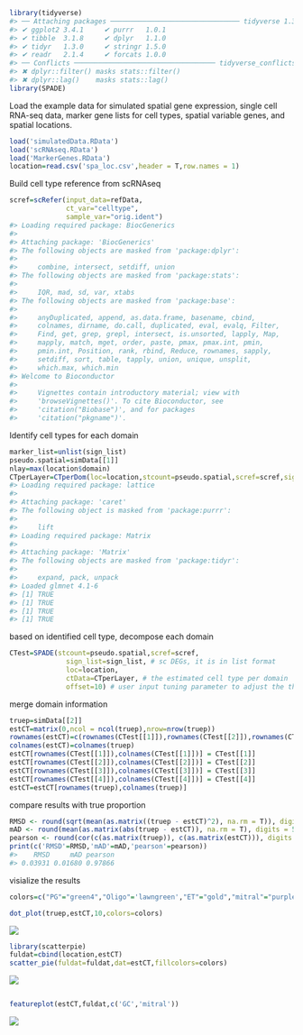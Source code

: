 ``` r
library(tidyverse)
#> ── Attaching packages ──────────────────────────────── tidyverse 1.3.2 ──
#> ✔ ggplot2 3.4.1     ✔ purrr   1.0.1
#> ✔ tibble  3.1.8     ✔ dplyr   1.1.0
#> ✔ tidyr   1.3.0     ✔ stringr 1.5.0
#> ✔ readr   2.1.4     ✔ forcats 1.0.0
#> ── Conflicts ─────────────────────────────────── tidyverse_conflicts() ──
#> ✖ dplyr::filter() masks stats::filter()
#> ✖ dplyr::lag()    masks stats::lag()
library(SPADE)
```

Load the example data for simulated spatial gene expression, single cell
RNA-seq data, marker gene lists for cell types, spatial variable genes,
and spatial locations.

``` r
load('simulatedData.RData')
load('scRNAseq.RData')
load('MarkerGenes.RData')
location=read.csv('spa_loc.csv',header = T,row.names = 1)
```

Build cell type reference from scRNAseq

``` r
scref=scRefer(input_data=refData, 
              ct_var="celltype", 
              sample_var="orig.ident")
#> Loading required package: BiocGenerics
#> 
#> Attaching package: 'BiocGenerics'
#> The following objects are masked from 'package:dplyr':
#> 
#>     combine, intersect, setdiff, union
#> The following objects are masked from 'package:stats':
#> 
#>     IQR, mad, sd, var, xtabs
#> The following objects are masked from 'package:base':
#> 
#>     anyDuplicated, append, as.data.frame, basename, cbind,
#>     colnames, dirname, do.call, duplicated, eval, evalq, Filter,
#>     Find, get, grep, grepl, intersect, is.unsorted, lapply, Map,
#>     mapply, match, mget, order, paste, pmax, pmax.int, pmin,
#>     pmin.int, Position, rank, rbind, Reduce, rownames, sapply,
#>     setdiff, sort, table, tapply, union, unique, unsplit,
#>     which.max, which.min
#> Welcome to Bioconductor
#> 
#>     Vignettes contain introductory material; view with
#>     'browseVignettes()'. To cite Bioconductor, see
#>     'citation("Biobase")', and for packages
#>     'citation("pkgname")'.
```

Identify cell types for each domain

``` r
marker_list=unlist(sign_list)
pseudo.spatial=simData[[1]]
nlay=max(location$domain)
CTperLayer=CTperDom(loc=location,stcount=pseudo.spatial,scref=scref,sign_list=marker_list,lasso=T)
#> Loading required package: lattice
#> 
#> Attaching package: 'caret'
#> The following object is masked from 'package:purrr':
#> 
#>     lift
#> Loading required package: Matrix
#> 
#> Attaching package: 'Matrix'
#> The following objects are masked from 'package:tidyr':
#> 
#>     expand, pack, unpack
#> Loaded glmnet 4.1-6
#> [1] TRUE
#> [1] TRUE
#> [1] TRUE
#> [1] TRUE
```

based on identified cell type, decompose each domain

``` r
CTest=SPADE(stcount=pseudo.spatial,scref=scref,
              sign_list=sign_list, # sc DEGs, it is in list format 
              loc=location,
              ctData=CTperLayer, # the estimated cell type per domain
              offset=10) # user input tuning parameter to adjust the threshold, if is NULL, then an average value will be used
```

merge domain information

``` r
truep=simData[[2]]
estCT=matrix(0,ncol = ncol(truep),nrow=nrow(truep))
rownames(estCT)=c(rownames(CTest[[1]]),rownames(CTest[[2]]),rownames(CTest[[3]]),rownames(CTest[[4]]))
colnames(estCT)=colnames(truep)
estCT[rownames(CTest[[1]]),colnames(CTest[[1]])] = CTest[[1]]
estCT[rownames(CTest[[2]]),colnames(CTest[[2]])] = CTest[[2]]
estCT[rownames(CTest[[3]]),colnames(CTest[[3]])] = CTest[[3]]
estCT[rownames(CTest[[4]]),colnames(CTest[[4]])] = CTest[[4]]
estCT=estCT[rownames(truep),colnames(truep)]
```

compare results with true proportion

``` r
RMSD <- round(sqrt(mean(as.matrix((truep - estCT)^2), na.rm = T)), digits = 5)
mAD <- round(mean(as.matrix(abs(truep - estCT)), na.rm = T), digits = 5)
pearson <- round(cor(c(as.matrix(truep)), c(as.matrix(estCT))), digits = 5)
print(c('RMSD'=RMSD,'mAD'=mAD,'pearson'=pearson))
#>    RMSD     mAD pearson 
#> 0.03931 0.01680 0.97866
```

visialize the results

``` r
colors=c("PG"="green4","Oligo"='lawngreen',"ET"="gold","mitral"="purple","tufted"="brown2","Astro"="magenta",'Micro'="lightskyblue","GC"="orange",'Immature'="lightcyan3",'OPC'='royalblue1')

dot_plot(truep,estCT,10,colors=colors)
```

![](Intro_to_SPADE_files/figure-markdown/unnamed-chunk-8-1.png)

``` r
library(scatterpie)
fuldat=cbind(location,estCT)
scatter_pie(fuldat=fuldat,dat=estCT,fillcolors=colors)
```

![](Intro_to_SPADE_files/figure-markdown/unnamed-chunk-8-2.png)

``` r

featureplot(estCT,fuldat,c('GC','mitral'))
```

![](Intro_to_SPADE_files/figure-markdown/unnamed-chunk-8-3.png)
